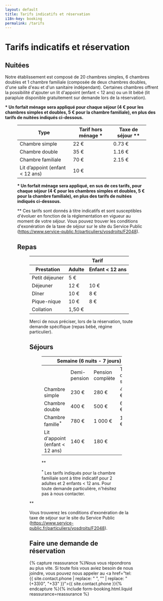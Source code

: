 ```yaml
---
layout: default
title: Tarifs indicatifs et réservation
i18n-key: booking
permalink: /tarifs
---
```

# Tarifs indicatifs et réservation

## Nuitées

Notre établissement est composé de 20 chambres simples, 6 chambres doubles et 1 chambre familiale (composée de deux chambres doubles, d'une salle d'eau et d'un sanitaire indépendant). Certaines chambres offrent la possibilité d'ajouter un lit d'appoint (enfant < 12 ans) ou un lit bébé (lit parapluie disponible gratuitement sur demande lors de la réservation). 

**\* Un forfait ménage sera appliqué pour chaque séjour (4 € pour les chambres simples et doubles, 5 € pour la chambre familiale), en plus des tarifs de nuitées indiqués ci-dessous.**

<figure>
    <table>
    <thead>
        <tr>
        <th>Type</th>
        <th class="price">Tarif hors ménage *</th>
        <th>Taxe de séjour **</th>
        </tr>
    </thead>
    <tbody>
        <tr>
        <td>Chambre simple</td>
        <td class="price">22 €</td>
        <td>0.73 €</td>
        </tr>
        <tr>
        <td>Chambre double</td>
        <td class="price">35 €</td>
        <td>1.16 €</td>
        </tr>
        <tr>
        <td>Chambre familiale</td>
        <td class="price">70 €</td>
        <td>2.15 €</td>
        </tr>
        <tr>
        <td>Lit d’appoint (enfant &lt; 12 ans)</td>
        <td class="price">10 €</td>
        </tr>
    </tbody>
    </table>

**\* Un forfait ménage sera appliqué, en sus de ces tarifs, pour chaque séjour (4 € pour les chambres simples et doubles, 5 € pour la chambre familiale), en plus des tarifs de nuitées indiqués ci-dessous.**

** Ces tarifs sont donnés à titre indicatifs et sont susceptibles d'évoluer en fonction de la réglementation en vigueur au moment de votre séjour. Vous pouvez trouver les conditions d'exonération de la taxe de séjour sur le site du Service Public (https://www.service-public.fr/particuliers/vosdroits/F2048).

## Repas

<figure>
    <table>
    <thead>
        <tr>
        <th></th>
        <th colspan="2">Tarif</th>
        </tr>
        <tr>
        <th>Prestation</th>
        <th>Adulte</th>
        <th>Enfant < 12 ans</th>
        </tr>
    </thead>
    <tbody>
        <tr>
        <td>Petit déjeuner</td>
        <td colspan="2" class="price">5 €</td>
        </tr>
        <tr>
        <td>Déjeuner</td>
        <td class="price">12 €</td>
        <td class="price">10 €</td>
        </tr>
        <tr>
        <td>Dîner</td>
        <td class="price">10 €</td>
        <td class="price">8 €</td>
        </tr>
        <tr>
        <td>Pique-nique</td>
        <td class="price">10 €</td>
        <td class="price">8 €</td>
        </tr>
        <tr>
        <td>Collation</td>
        <td colspan="2" class="price">1,50 €</td>
        </tr>
    </tbody>
    </table>
    

Merci de nous préciser, lors de la réservation, toute demande spécifique (repas bébé, régime particulier). 

## Séjours

<figure>
    <table>
        <thead>
            <tr>
                <th colspan="5">Semaine (6 nuits - 7 jours)</th>
            </tr>
        </thead>
        <tbody>
            <tr>
                <td></td>
                <td>Demi-pension</td>
                <td>Pension complète</td>
                <td>Taxe de séjour</td>
            </tr>
            <tr>
                <td>Chambre simple</td>
                <td class="price">230 €</td>
                <td class="price">280 €</td>
                <td class="price">4.38 €</td>
            </tr>
            <tr>
                <td>Chambre double</td>
                <td class="price">400 €</td>
                <td class="price">500 €</td>
                <td class="price">6.96 €</td>
            </tr>
            <tr>
                <td>Chambre famille<sup>*</sup></td>
                <td class="price">780 €</td>
                <td class="price">1 000 €</td>
                <td class="price">12.90 €</td>
            </tr>
            <tr>
                <td>Lit d'appoint (enfant < 12 ans)</td>
                <td class="price">140 €</td>
                <td class="price">180 €</td>
            </tr>
        </tbody>
    </table>
   

 **<figcaption><sup>*</sup> Les tarifs indiqués pour la chambre familiale sont à titre indicatif pour 2 adultes et 2 enfants < 12 ans. Pour toute demande particulière, n'hésitez pas à nous contacter.</figcaption>
</figure>**

Vous trouverez les conditions d'exonération de la taxe de séjour sur le site du Service Public (https://www.service-public.fr/particuliers/vosdroits/F2048).

## Faire une demande de réservation

{% capture reassurance %}Nous vous répondrons au plus vite. Si toute fois vous aviez besoin de nous joindre, vous pouvez nous appeler au <a href="tel:{{ site.contact.phone | replace: " ", "" | replace: "(+33)0", "+33" }}">{{ site.contact.phone }}</a>{% endcapture %}{% include form-booking.html.liquid reassurance=reassurance %}